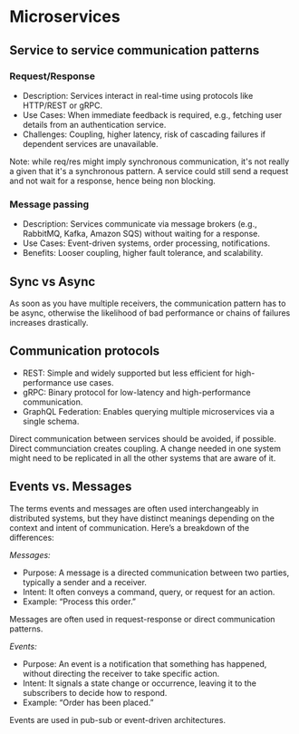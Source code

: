 # Microservices

## Service to service communication patterns

### Request/Response

- Description: Services interact in real-time using protocols like HTTP/REST or gRPC.
- Use Cases: When immediate feedback is required, e.g., fetching user details from an authentication service.
- Challenges: Coupling, higher latency, risk of cascading failures if dependent services are unavailable.

Note: while req/res might imply synchronous communication, it's not really a given that it's a synchronous pattern. A service could still send a request and not wait for a response, hence being non blocking.

### Message passing

- Description: Services communicate via message brokers (e.g., RabbitMQ, Kafka, Amazon SQS) without waiting for a response.
- Use Cases: Event-driven systems, order processing, notifications.
- Benefits: Looser coupling, higher fault tolerance, and scalability.

## Sync vs Async

As soon as you have multiple receivers, the communication pattern has to be async, otherwise the likelihood of bad performance or chains of failures increases drastically.

## Communication protocols

- REST: Simple and widely supported but less efficient for high-performance use cases.
- gRPC: Binary protocol for low-latency and high-performance communication.
- GraphQL Federation: Enables querying multiple microservices via a single schema.

Direct communication between services should be avoided, if possible.
Direct communciation creates coupling. A change needed in one system might need to be replicated in all the other systems that are aware of it.

## Events vs. Messages

The terms events and messages are often used interchangeably in distributed systems, but they have distinct meanings depending on the context and intent of communication. Here’s a breakdown of the differences:

_Messages:_

- Purpose: A message is a directed communication between two parties, typically a sender and a receiver.
- Intent: It often conveys a command, query, or request for an action.
- Example: “Process this order.”

Messages are often used in request-response or direct communication patterns.

_Events:_

- Purpose: An event is a notification that something has happened, without directing the receiver to take specific action.
- Intent: It signals a state change or occurrence, leaving it to the subscribers to decide how to respond.
- Example: “Order has been placed.”

Events are used in pub-sub or event-driven architectures.
